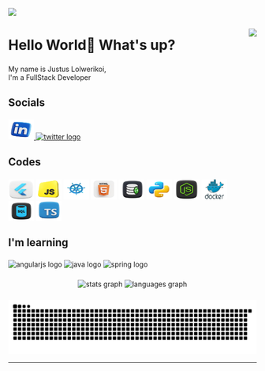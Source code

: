 
[![](https://visitcount.itsvg.in/api?id=izepon&icon=2&color=6)](https://visitcount.itsvg.in)

###

<img align="right" height="400" src="https://x-team.com/static/radio-c55da1677fe1e4afc3322ad88ce6bdaa.gif"  />

###

<h1 align="left">Hello World👋 What's up?</h1>

###

<p align="left">My name is Justus Lolwerikoi, <br>
  I'm a FullStack Developer<br>
 </p>

###

<h2 align="left">Socials</h2>

###

<div align="left">
  <a href="www.linkedin.com/in/justus-lolwerikoi-032006164" target="_blank">
    <img src="https://github.com/devbojack/devbojack/blob/main/assets/linked_In.png" width="52" height="40" alt="linkedin logo"  />
  </a>
  <a href="https://stackoverflow.com/users/17432749/justus-lolwerikoi" target="_blank">
    <img src="https://github.com/devbojack/devbojack/blob/main/assets/stackoverflow.png" width="52" height="40" alt="twitter logo"  />
  </a>
</div>

###

<h2 align="left">Codes</h2>

###

<div align="left">
  <img src="https://github.com/devbojack/devbojack/blob/main/assets/flutter.png" height="40" width="52" alt="javascript logo"  />
  <img src="https://github.com/devbojack/devbojack/blob/main/assets/js.png" height="40" width="52" alt="typescript logo"  />
  <img src="https://github.com/devbojack/devbojack/blob/main/assets/kubernetes.png" height="40" width="52" alt="angularjs logo"  />
  <img src="https://github.com/devbojack/devbojack/blob/main/assets/html5.png" height="40" width="52" alt="angularjs logo"  />
  <img src="https://github.com/devbojack/devbojack/blob/main/assets/mongo_db.png" height="40" width="52" alt="angularjs logo"  />
<img src="https://github.com/devbojack/devbojack/blob/main/assets/python.png" height="40" width="52" alt="angularjs logo"  />
<img src="https://github.com/devbojack/devbojack/blob/main/assets/node_js.png" height="40" width="52" alt="angularjs logo"  />
<img src="https://github.com/devbojack/devbojack/blob/main/assets/docker.png" height="40" width="52" alt="angularjs logo"  />
  <img src="https://github.com/devbojack/devbojack/blob/main/assets/sql.png" height="40" width="52" alt="angularjs logo"  />
   <img src="https://github.com/devbojack/devbojack/blob/main/assets/typescript.png" height="40" width="52" alt="git logo"  />
</div>

###

<h2 align="left">I'm learning</h2>

###

<div align="left">
  <img src="https://cdn.jsdelivr.net/gh/devicons/devicon/icons/angularjs/angularjs-original.svg" height="40" width="52" alt="angularjs logo"  />
  <img src="https://cdn.jsdelivr.net/gh/devicons/devicon/icons/java/java-original.svg" height="40" width="52" alt="java logo"  />
  <img src="https://cdn.jsdelivr.net/gh/devicons/devicon/icons/spring/spring-original.svg" height="40" width="52" alt="spring logo"  />
</div>

###

<div align="center">
  <img src="https://github-readme-stats.vercel.app/api?hide_title=false&hide_rank=false&show_icons=true&include_all_commits=true&count_private=true&disable_animations=false&theme=dracula&locale=en&hide_border=false&username=izepon" height="150" alt="stats graph"  />
  <img src="https://github-readme-stats.vercel.app/api/top-langs?locale=en&hide_title=false&layout=compact&card_width=320&langs_count=8&theme=dracula&hide_border=false&username=izepon" height="150" alt="languages graph"  />
</div>

###

![Snake animation](https://github.com/izepon/izepon/blob/output/github-contribution-grid-snake.svg)

---------------------